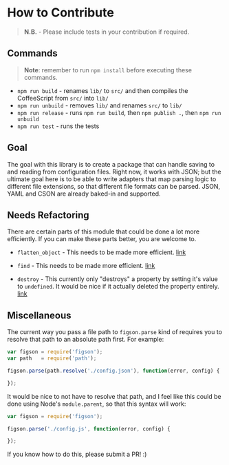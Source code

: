 How to Contribute
=================

> **N.B.** - Please include tests in your contribution if required.

Commands
--------

> **Note**: remember to run `npm install` before executing these commands.

- `npm run build` - renames `lib/` to `src/` and then compiles the CoffeeScript
  from `src/` into `lib/`
- `npm run unbuild` - removes `lib/` and renames `src/` to `lib/`
- `npm run release` - runs `npm run build`, then `npm publish .`, then `npm run unbuild`
- `npm run test` - runs the tests

Goal
----

The goal with this library is to create a package that can handle saving to
and reading from configuration files. Right now, it works with JSON; but the
ultimate goal here is to be able to write adapters that map parsing logic
to different file extensions, so that different file formats can be parsed. JSON,
YAML and CSON are already baked-in and supported.

Needs Refactoring
-----------------

There are certain parts of this module that could be done a lot more efficiently.
If you can make these parts better, you are welcome to.

- `flatten_object` - This needs to be made more efficient.
  [link](https://github.com/declandewet/figson/blob/master/lib/util.coffee#L8-L21)

- `find` - This needs to be made more efficient.
  [link](https://github.com/declandewet/figson/blob/master/lib/config.coffee#L27-L34)

- `destroy` - This currently only "destroys" a property by setting it's value
  to `undefined`. It would be nice if it actually deleted the property entirely.
  [link](https://github.com/declandewet/figson/blob/master/lib/config.coffee#L86-L89)

Miscellaneous
-------------

The current way you pass a file path to `figson.parse` kind of requires you
to resolve that path to an absolute path first. For example:

```javascript
var figson = require('figson');
var path   = require('path');

figson.parse(path.resolve('./config.json'), function(error, config) {

});
```

It would be nice to not have to resolve that path, and I feel like this could
be done using Node's `module.parent`, so that this syntax will work:

```javascript
var figson = require('figson');

figson.parse('./config.js', function(error, config) {

});
```

If you know how to do this, please submit a PR! :)

